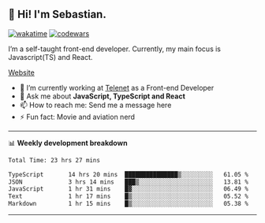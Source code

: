 ## 👋 Hi! I'm Sebastian.

[![wakatime](https://wakatime.com/badge/user/df0036c6-328a-4a39-be9b-e49417ed22a1.svg)](https://wakatime.com/@df0036c6-328a-4a39-be9b-e49417ed22a1)
[![codewars](https://www.codewars.com/users/sebavuye/badges/small)](https://www.codewars.com/users/sebavuye)

I’m a self-taught front-end developer. Currently, my main focus is Javascript(TS) and React.

[Website](https://sebastianvuye.be)

- 🔭 I’m currently working at [Telenet](https://telenet.be/) as a Front-end Developer
- 💬 Ask me about **JavaScript, TypeScript and React**
- 📫 How to reach me: Send me a message here
- ⚡ Fun fact: Movie and aviation nerd

-------

📊 **Weekly development breakdown**

<!--START_SECTION:waka-->

```txt
Total Time: 23 hrs 27 mins

TypeScript       14 hrs 20 mins  ███████████████▒░░░░░░░░░   61.05 %
JSON             3 hrs 14 mins   ███▒░░░░░░░░░░░░░░░░░░░░░   13.81 %
JavaScript       1 hr 31 mins    █▓░░░░░░░░░░░░░░░░░░░░░░░   06.49 %
Text             1 hr 17 mins    █▒░░░░░░░░░░░░░░░░░░░░░░░   05.52 %
Markdown         1 hr 15 mins    █▒░░░░░░░░░░░░░░░░░░░░░░░   05.38 %
```

<!--END_SECTION:waka-->
-------
